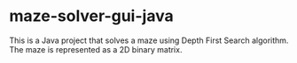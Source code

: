 # maze-solver-gui-java
This is a Java project that solves a maze using Depth First Search algorithm. The maze is represented as a 2D binary matrix.
